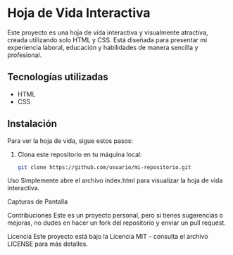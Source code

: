 # Hoja de Vida Interactiva

Este proyecto es una hoja de vida interactiva y visualmente atractiva, creada utilizando solo HTML y CSS. Está diseñada para presentar mi experiencia laboral, educación y habilidades de manera sencilla y profesional.

## Tecnologías utilizadas
- HTML
- CSS

## Instalación
Para ver la hoja de vida, sigue estos pasos:

1. Clona este repositorio en tu máquina local:
   ```bash
   git clone https://github.com/usuario/mi-repositorio.git
Uso
Simplemente abre el archivo index.html para visualizar la hoja de vida interactiva.

Capturas de Pantalla

Contribuciones
Este es un proyecto personal, pero si tienes sugerencias o mejoras, no dudes en hacer un fork del repositorio y enviar un pull request.

Licencia
Este proyecto está bajo la Licencia MIT - consulta el archivo LICENSE para más detalles.
